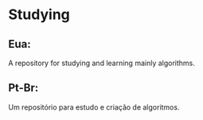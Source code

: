 # Studying
## Eua:
A repository for studying and learning mainly algorithms.

## Pt-Br:
Um repositório para estudo e criação de algoritmos.
